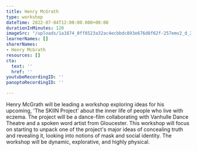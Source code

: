 ```yaml
---
title: Henry McGrath
type: workshop
dateTime: 2022-07-04T12:00:00.000+00:00
durationInMinutes: 120
imageSrc: "/uploads/1a1674_0ff8523a32ac4ecbbdc893e676d8f62f-257emv2_d_2048_1362_s_2.jpg"
learnerNames: []
sharerNames:
- Henry McGrath
resources: []
cta:
  text: ''
  href: ''
youtubeRecordingID: ''
panoptoRecordingID: ''

---
```

Henry McGrath will be leading a workshop exploring ideas for his upcoming, 'The SKIIN Project' about the inner life of people who live with eczema. The project will be a dance-film collaborating with Vanhulle Dance Theatre and a spoken word artist from Gloucester. This workshop will focus on starting to unpack one of the project's major ideas of concealing truth and revealing it, looking into notions of mask and social identity. The workshop will be dynamic, explorative, and highly physical.